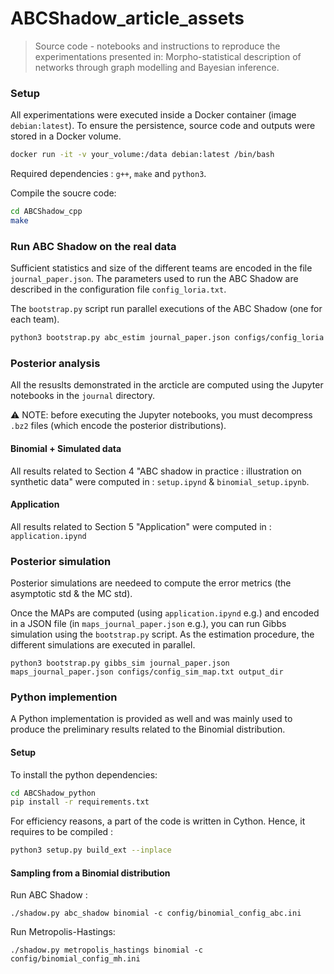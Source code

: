 # ABCShadow_article_assets
> Source code - notebooks and instructions to reproduce the experimentations presented in: Morpho-statistical description of networks through graph modelling and Bayesian inference.

### Setup

All experimentations were executed inside a Docker container (image `debian:latest`). To ensure the persistence, source code and outputs were stored in a Docker volume.

```bash
docker run -it -v your_volume:/data debian:latest /bin/bash
```

Required dependencies : `g++`, `make` and `python3`.

Compile the soucre code:
```bash
cd ABCShadow_cpp
make
```

### Run ABC Shadow on the real data

Sufficient statistics and size of the different teams are encoded in the file `journal_paper.json`. The parameters used to run the ABC Shadow are described in the configuration file `config_loria.txt`. 

The `bootstrap.py` script run parallel  executions of  the ABC Shadow (one for each team).


```bash
python3 bootstrap.py abc_estim journal_paper.json configs/config_loria.txt output_dir
```

### Posterior analysis

All the resuslts demonstrated in the arcticle are computed using the Jupyter notebooks in the `journal` directory.

⚠️ NOTE: before executing the Jupyter notebooks, you must decompress `.bz2` files (which encode the posterior distributions).

#### Binomial + Simulated data

All results related to Section 4 "ABC shadow in practice : illustration on synthetic data" were computed in : `setup.ipynd` & `binomial_setup.ipynb`.

#### Application

All results related to Section 5 "Application" were computed in : `application.ipynd`

### Posterior simulation

Posterior simulations are needeed to compute the error metrics (the asymptotic std & the MC std).

Once the MAPs are computed (using `application.ipynd` e.g.) and encoded in a JSON file (in `maps_journal_paper.json` e.g.), you can run Gibbs simulation using the `bootstrap.py` script. As the estimation procedure, the different simulations are executed in parallel. 

```
python3 bootstrap.py gibbs_sim journal_paper.json maps_journal_paper.json configs/config_sim_map.txt output_dir
```

### Python implemention

A Python implementation is provided as well and was mainly used to produce the preliminary results related to the Binomial distribution.

#### Setup
To install the python dependencies:

```sh
cd ABCShadow_python
pip install -r requirements.txt
```

For efficiency reasons, a part of the code is written in Cython. Hence, it requires to be compiled :
```sh
python3 setup.py build_ext --inplace
```

#### Sampling from a Binomial distribution

Run ABC Shadow :

```
./shadow.py abc_shadow binomial -c config/binomial_config_abc.ini           
```

Run Metropolis-Hastings:

```
./shadow.py metropolis_hastings binomial -c config/binomial_config_mh.ini
```